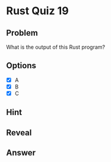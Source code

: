 # Rust Quiz 19

## Problem
What is the output of this Rust program?

## Options
- [x] A
- [x] B
- [x] C

## Hint

## Reveal

## Answer
